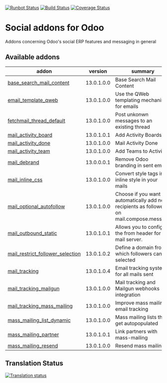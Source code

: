 [![Runbot Status](https://runbot.odoo-community.org/runbot/badge/flat/205/13.0.svg)](https://runbot.odoo-community.org/runbot/repo/github-com-oca-social-205)
[![Build Status](https://travis-ci.org/OCA/social.svg?branch=13.0)](https://travis-ci.org/OCA/social)
[![Coverage Status](https://coveralls.io/repos/OCA/social/badge.svg?branch=13.0)](https://coveralls.io/r/OCA/social?branch=13.0)

Social addons for Odoo
======================

Addons concerning Odoo's social ERP features and messaging in general

[//]: # (addons)

Available addons
----------------
addon | version | summary
--- | --- | ---
[base_search_mail_content](base_search_mail_content/) | 13.0.1.0.0 | Base Search Mail Content
[email_template_qweb](email_template_qweb/) | 13.0.1.0.0 | Use the QWeb templating mechanism for emails
[fetchmail_thread_default](fetchmail_thread_default/) | 13.0.1.0.0 | Post unkonwn messages to an existing thread
[mail_activity_board](mail_activity_board/) | 13.0.1.0.1 | Add Activity Boards
[mail_activity_done](mail_activity_done/) | 13.0.1.0.0 | Mail Activity Done
[mail_activity_team](mail_activity_team/) | 13.0.1.0.0 | Add Teams to Activities
[mail_debrand](mail_debrand/) | 13.0.0.0.1 | Remove Odoo branding in sent emails
[mail_inline_css](mail_inline_css/) | 13.0.1.0.0 | Convert style tags in inline style in your mails
[mail_optional_autofollow](mail_optional_autofollow/) | 13.0.1.0.0 | Choose if you want to automatically add new recipients as followers on mail.compose.message
[mail_outbound_static](mail_outbound_static/) | 13.0.1.0.1 | Allows you to configure the from header for a mail server.
[mail_restrict_follower_selection](mail_restrict_follower_selection/) | 13.0.1.0.2 | Define a domain from which followers can be selected
[mail_tracking](mail_tracking/) | 13.0.1.0.4 | Email tracking system for all mails sent
[mail_tracking_mailgun](mail_tracking_mailgun/) | 13.0.1.0.0 | Mail tracking and Mailgun webhooks integration
[mail_tracking_mass_mailing](mail_tracking_mass_mailing/) | 13.0.1.0.0 | Improve mass mailing email tracking
[mass_mailing_list_dynamic](mass_mailing_list_dynamic/) | 13.0.1.0.0 | Mass mailing lists that get autopopulated
[mass_mailing_partner](mass_mailing_partner/) | 13.0.1.0.1 | Link partners with mass-mailing
[mass_mailing_resend](mass_mailing_resend/) | 13.0.1.0.0 | Resend mass mailings

[//]: # (end addons)

Translation Status
------------------

[![Translation status](https://translation.odoo-community.org/widgets/social-13-0/-/multi-auto.svg)](https://translation.odoo-community.org/engage/social-13-0/?utm_source=widget)
